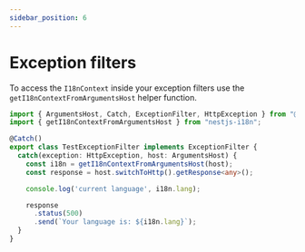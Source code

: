 ```yaml
---
sidebar_position: 6
---
```


# Exception filters

To access the `I18nContext` inside your exception filters use the `getI18nContextFromArgumentsHost` helper function.

```typescript title="src/test.filter.ts"
import { ArgumentsHost, Catch, ExceptionFilter, HttpException } from "@nestjs/common";
import { getI18nContextFromArgumentsHost } from "nestjs-i18n";

@Catch()
export class TestExceptionFilter implements ExceptionFilter {
  catch(exception: HttpException, host: ArgumentsHost) {
    const i18n = getI18nContextFromArgumentsHost(host);
    const response = host.switchToHttp().getResponse<any>();

    console.log('current language', i18n.lang);

    response
      .status(500)
      .send(`Your language is: ${i18n.lang}`);
  }
}
```